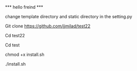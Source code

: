 *** hello freind ***

change template directory and static directory in the setting.py

Git clone https://github.com/jjmilad/test22

Cd test22

Cd test

chmod +x install.sh

./install.sh
